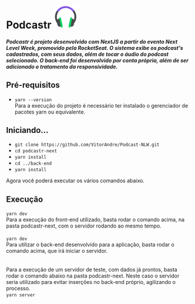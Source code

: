 # Podcastr         ![Logo Podcastr](/podcastr-next/public/favicon.png)

##### Podcastr é projeto desenvolvido com NextJS a partir do evento Next Level Week, promovido pela RocketSeat. O sistema exibe os podcast's cadastrados, com seus dados, além de tocar o áudio do podcast selecionado. O back-end foi desenvolvido por conta própria, além de ser adicionado o tratamento da responsividade.

## Pré-requisitos

- `yarn --version`<br>
  Para a execução do projeto é necessário ter instalado o gerenciador de pacotes yarn ou equivalente.
  
## Iniciando...

- `git clone https://github.com/VitorAndre/Podcast-NLW.git`
- `cd podcastr-next`
- `yarn install`
- `cd ../back-end`
- `yarn install`

Agora você poderá executar os vários comandos abaixo.

## Execução
  
 `yarn dev`<br>
  Para a execução do front-end utilizado, basta rodar o comando acima, na pasta podcastr-next, com o servidor rodando ao mesmo tempo.
  <br><br>
 `yarn dev`<br>
  Para utilizar o back-end desenvolvido para a aplicação, basta rodar o comando acima, que irá iniciar o servidor.
  <br><br><br>
  Para a execução de um servidor de teste, com dados já prontos, basta rodar o comando abaixo na pasta podcastr-next. Neste caso o servidor seria utilizado para evitar inserções no back-end próprio, agilizando o processo. <br>
 `yarn server`
